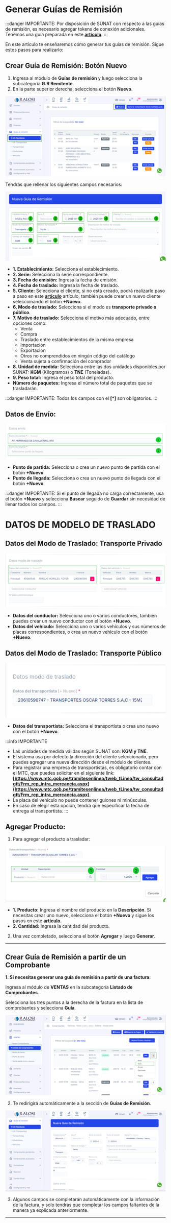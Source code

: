 # Generar Guías de Remisión

:::danger IMPORTANTE:
Por disposición de SUNAT con respecto a las guías de remisión, es necesario agregar tokens de conexión adicionales. Tenemos una guía preparada en este **[artículo](https://fastura.github.io/documentacion/comprobantes-avanzados/Generar-guías-de-remision)**.
:::

En este artículo te enseñaremos cómo generar tus guías de remisión. Sigue estos pasos para realizarlo:

## Crear Guía de Remisión: Botón Nuevo

1. Ingresa al módulo de **Guías de remisión** y luego selecciona la subcategoría **G.R Remitente**.
2. En la parte superior derecha, selecciona el botón **Nuevo**.

![Alt text](img/guiactualizada1.jpg)

Tendrás que rellenar los siguientes campos necesarios:

![Alt text](img/guiactualizada2.jpg)

- **1. Establecimiento:** Selecciona el establecimiento.
- **2. Serie:** Selecciona la serie correspondiente.
- **3. Fecha de emisión:** Ingresa la fecha de emisión.
- **4. Fecha de traslado:** Ingresa la fecha de traslado.
- **5. Cliente:** Selecciona el cliente, si no está creado, podrá realizarlo paso a paso en este **[artículo](https://fastura.github.io/documentacion/clientes/Clientes-creacion-individual)** artículo, también puede crear un nuevo cliente seleccionando el botón **+Nuevo.**
- **6. Modo de traslado:** Selecciona si el modo es **transporte privado o público**.
- **7. Motivo de traslado:** Selecciona el motivo más adecuado, entre opciones como:
  - Venta
  - Compra
  - Traslado entre establecimientos de la misma empresa
  - Importación
  - Exportación
  - Otros no comprendidos en ningún código del catálogo
  - Venta sujeta a confirmación del comprador
- **8. Unidad de medida:** Selecciona entre las dos unidades disponibles por SUNAT: **KGM** (Kilogramos) o **TNE** (Toneladas).
- **9. Peso total:** Ingresa el peso total del producto.
- **Número de paquetes:** Ingresa el número total de paquetes que se trasladarán.

:::danger IMPORTANTE:
Todos los campos con el **[*]** son obligatorios.
:::

## Datos de Envío:

![Alt text](img/guiactualizada5.jpg)

- **Punto de partida:** Selecciona o crea un nuevo punto de partida con el botón **+Nuevo**.
- **Punto de llegada:** Selecciona o crea un nuevo punto de llegada con el botón **+Nuevo**.

:::danger IMPORTANTE:
Si el punto de llegada no carga correctamente, usa el botón **+Nuevo** y selecciona **Buscar** seguido de **Guardar** sin necesidad de llenar todos los campos.
:::



# DATOS DE MODELO DE TRASLADO 



## Datos del Modo de Traslado: Transporte Privado

![Alt text](img/guiactualizada6.jpg)

- **Datos del conductor:** Selecciona uno o varios conductores, también puedes crear un nuevo conductor con el botón **+Nuevo**.
- **Datos del vehículo:** Selecciona uno o varios vehículos y sus números de placas correspondientes, o crea un nuevo vehículo con el botón **+Nuevo**.

## Datos del Modo de Traslado: Transporte Público

![Alt text](img/guiactualizada3.jpg)

- **Datos del transportista:** Selecciona el transportista o crea uno nuevo con el botón **+Nuevo**.

:::info IMPORTANTE
- Las unidades de medida válidas según SUNAT son: **KGM y TNE**.
- El sistema usa por defecto la dirección del cliente seleccionado, pero puedes agregar una nueva dirección desde el módulo de clientes.
- Para registrar una empresa de transportistas, es obligatorio contar con el MTC, que puedes solicitar en el siguiente link:
  **[https://www.mtc.gob.pe/tramitesenlinea/tweb_tLinea/tw_consultadgtt/Frm_rep_intra_mercancia.aspx](https://www.mtc.gob.pe/tramitesenlinea/tweb_tLinea/tw_consultadgtt/Frm_rep_intra_mercancia.aspx)**.
- La placa del vehículo no puede contener guiones ni minúsculas.
- En caso de elegir esta opción, tendrá que especificar la fecha de entrega al transportista.
:::

## Agregar Producto:

1. Para agregar el producto a trasladar:

![Alt text](img/remision_agregar_produc_1.jpg)

   - **1. Producto:** Ingresa el nombre del producto en la **Descripción**. Si necesitas crear uno nuevo, selecciona el botón **+Nuevo** y sigue los pasos en este **[artículo](https://fastura.github.io/documentacion/productos-servicios/Productos-Creacion-basica).**
   - **2. Cantidad:** Ingresa la cantidad del producto.

2. Una vez completado, selecciona el botón **Agregar** y luego **Generar**.

---

## Crear Guía de Remisión a partir de un Comprobante

**1. Si necesitas generar una guía de remisión a partir de una factura:**

Ingresa al módulo de **VENTAS** en la subcategoría **Listado de Comprobantes**.

Selecciona los tres puntos a la derecha de la factura en la lista de comprobantes y selecciona **Guía**.

![Alt text](img/remisin4.jpg)

2. Te redirigirá automáticamente a la sección de **Guías de Remisión**.

![Alt text](img/remisin5.jpg)

3. Algunos campos se completarán automáticamente con la información de la factura, y solo tendrás que completar los campos faltantes de la manera ya explicada anteriormente.

---
